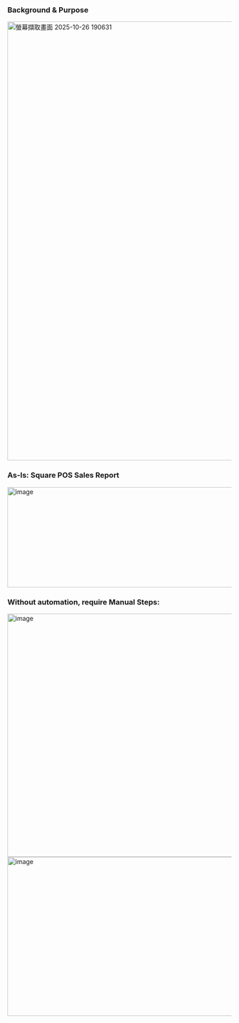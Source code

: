 ### Background & Purpose
<img width="2184" height="985" alt="螢幕擷取畫面 2025-10-26 190631" src="https://github.com/user-attachments/assets/c25fcf14-45d9-4669-aa57-cc05148aa2b6" />

### As-Is: Square POS Sales Report
<img width="2516" height="225" alt="image" src="https://github.com/user-attachments/assets/42b3bdfe-991b-4bc0-96c0-1ae1005bdbf9" />

### Without automation, require Manual Steps:
<img width="1857" height="546" alt="image" src="https://github.com/user-attachments/assets/878bcb5d-4ede-429c-9dae-6d1cdcca19e0" />
<img width="1900" height="357" alt="image" src="https://github.com/user-attachments/assets/b60ef6c0-de6d-4517-82a2-c774014b18b7" />
